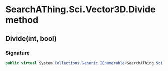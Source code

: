 # SearchAThing.Sci.Vector3D.Divide method
## Divide(int, bool)
### Signature
```csharp
public virtual System.Collections.Generic.IEnumerable<SearchAThing.Sci.Vector3D> Divide(int cnt, bool include_endpoints = False)
```

